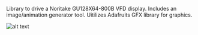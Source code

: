 Library to drive a Noritake GU128X64-800B VFD display. Includes an image/animation generator tool. Uitilizes Adafruits GFX library for graphics.

![alt text](https://github.com/TylerBoland/VFD-Graphics-Driver/blob/main/Images/spectro.gif "Simple Spectrometer Animation")
